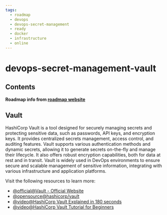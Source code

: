 ```yaml
---
tags:
  - roadmap
  - devops
  - devops-secret-management
  - ready
  - docker
  - infrastructure
  - online
---
```


# devops-secret-management-vault

## Contents

__Roadmap info from [roadmap website](https://roadmap.sh/devops/vault@tZzvs80KzqT8aDvEyjack)__

## Vault

HashiCorp Vault is a tool designed for securely managing secrets and protecting sensitive data, such as passwords, API keys, and encryption keys. It provides centralized secrets management, access control, and auditing features. Vault supports various authentication methods and dynamic secrets, allowing it to generate secrets on-the-fly and manage their lifecycle. It also offers robust encryption capabilities, both for data at rest and in transit. Vault is widely used in DevOps environments to ensure secure and scalable management of sensitive information, integrating with various infrastructure and application platforms.

Visit the following resources to learn more:

* [@official@Vault - Official Website](https://www.vaultproject.io/)
* [@opensource@hashicorp/vault](https://github.com/hashicorp/vault)
* [@video@HashiCorp Vault Explained in 180 seconds](https://www.youtube.com/watch?v=nG8fCdWkLzc)
* [@video@HashiCorp Vault Tutorial for Beginners](https://www.youtube.com/watch?v=ae72pKpXe-s)
